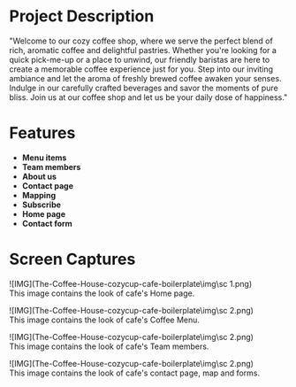 # Project Description

"Welcome to our cozy coffee shop, where we serve the perfect blend of rich, aromatic coffee and delightful pastries. Whether you're looking for a quick pick-me-up or a place to unwind, our friendly baristas are here to create a memorable coffee experience just for you. Step into our inviting ambiance and let the aroma of freshly brewed coffee awaken your senses. Indulge in our carefully crafted beverages and savor the moments of pure bliss. Join us at our coffee shop and let us be your daily dose of happiness."

# Features
-  **Menu items** 
-  **Team members** 
-  **About us** 
-  **Contact page** 
-  **Mapping** 
-  **Subscribe** 
-  **Home page** 
-  **Contact form** 

# Screen Captures 
![IMG](The-Coffee-House-cozycup-cafe-boilerplate\img\sc 1.png)
<br>
This image contains the look of cafe's Home page.

![IMG](The-Coffee-House-cozycup-cafe-boilerplate\img\sc 2.png)
<br>
This image contains the look of cafe's Coffee Menu.

![IMG](The-Coffee-House-cozycup-cafe-boilerplate\img\sc 2.png)
<br>
This image contains the look of cafe's Team members. 

![IMG](The-Coffee-House-cozycup-cafe-boilerplate\img\sc 2.png)
<br>
This image contains the look of cafe's contact page, map and forms.


